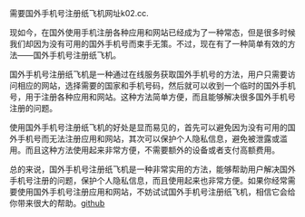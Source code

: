 需要国外手机号注册纸飞机网址k02.cc.

现如今，在国外使用手机注册各种应用和网站已经成为了一种常态，但是很多时候我们却因为没有可用的国外手机号而束手无策。不过，现在有了一种简单有效的方法——国外手机号注册纸飞机。

国外手机号注册纸飞机是一种通过在线服务获取国外手机号的方法，用户只需要访问相应的网站，选择需要的国家和手机号码，然后就可以收到一个临时的国外手机号，用于注册各种应用和网站。这种方法简单方便，而且能够解决很多国外手机号注册的问题。

使用国外手机号注册纸飞机的好处是显而易见的，首先可以避免因为没有可用的国外手机号而无法注册应用和网站，其次可以保护个人隐私信息，避免被泄露或滥用。而且这种方法使用起来非常方便，不需要额外的设备或者支付高额费用。

总的来说，国外手机号注册纸飞机是一种非常实用的方法，能够帮助用户解决国外手机号注册的问题，保护个人隐私信息，而且使用起来也非常方便。如果你经常需要使用国外手机号注册应用和网站，不妨试试国外手机号注册纸飞机，相信它会给你带来很大的帮助。[github](https://github.com)